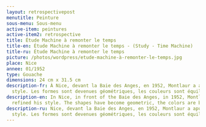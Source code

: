 ```yaml
---
layout: retrospectivepost
menutitle: Peinture
sous-menu: Sous-menu
active-item: peintures
active-item2: retrospective
title: Étude Machine à remonter le temps
title-en: Étude Machine à remonter le temps - (Study - Time Machine)
title-ru: Étude Machine à remonter le temps
picture: /photos/wordpress/etude-machine-à-remonter-le-temps.jpg
place: Nice
annee: 01/1952
type: Gouache
dimensions: 24 cm x 31.5 cm
description-fr: À Nice, devant la Baie des Anges, en 1952, Montlaur a apuré son
  style. Les formes sont devenues géométriques, les couleurs sont équilibrées.
description-en: In Nice, in front of the Baie des Anges, in 1952, Montlaur has
  refined his style. The shapes have become geometric, the colors are balanced.
description-ru: Nice, devant la Baie des Anges, en 1952, Montlaur a apuré son
  style. Les formes sont devenues géométriques, les couleurs sont équilibrées.
---
```

